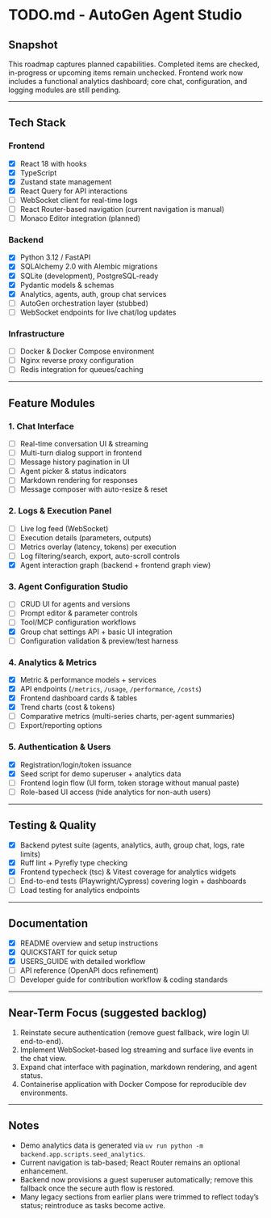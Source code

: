 # TODO.md - AutoGen Agent Studio

## Snapshot
This roadmap captures planned capabilities. Completed items are checked, in-progress or
upcoming items remain unchecked. Frontend work now includes a functional analytics
dashboard; core chat, configuration, and logging modules are still pending.

---

## Tech Stack

### Frontend
- [x] React 18 with hooks
- [x] TypeScript
- [x] Zustand state management
- [x] React Query for API interactions
- [ ] WebSocket client for real-time logs
- [ ] React Router-based navigation (current navigation is manual)
- [ ] Monaco Editor integration (planned)

### Backend
- [x] Python 3.12 / FastAPI
- [x] SQLAlchemy 2.0 with Alembic migrations
- [x] SQLite (development), PostgreSQL-ready
- [x] Pydantic models & schemas
- [x] Analytics, agents, auth, group chat services
- [ ] AutoGen orchestration layer (stubbed)
- [ ] WebSocket endpoints for live chat/log updates

### Infrastructure
- [ ] Docker & Docker Compose environment
- [ ] Nginx reverse proxy configuration
- [ ] Redis integration for queues/caching

---

## Feature Modules

### 1. Chat Interface
- [ ] Real-time conversation UI & streaming
- [ ] Multi-turn dialog support in frontend
- [ ] Message history pagination in UI
- [ ] Agent picker & status indicators
- [ ] Markdown rendering for responses
- [ ] Message composer with auto-resize & reset

### 2. Logs & Execution Panel
- [ ] Live log feed (WebSocket)
- [ ] Execution details (parameters, outputs)
- [ ] Metrics overlay (latency, tokens) per execution
- [ ] Log filtering/search, export, auto-scroll controls
- [x] Agent interaction graph (backend + frontend graph view)

### 3. Agent Configuration Studio
- [ ] CRUD UI for agents and versions
- [ ] Prompt editor & parameter controls
- [ ] Tool/MCP configuration workflows
- [x] Group chat settings API + basic UI integration
- [ ] Configuration validation & preview/test harness

### 4. Analytics & Metrics
- [x] Metric & performance models + services
- [x] API endpoints (`/metrics`, `/usage`, `/performance`, `/costs`)
- [x] Frontend dashboard cards & tables
- [x] Trend charts (cost & tokens)
- [ ] Comparative metrics (multi-series charts, per-agent summaries)
- [ ] Export/reporting options

### 5. Authentication & Users
- [x] Registration/login/token issuance
- [x] Seed script for demo superuser + analytics data
- [ ] Frontend login flow (UI form, token storage without manual paste)
- [ ] Role-based UI access (hide analytics for non-auth users)

---

## Testing & Quality
- [x] Backend pytest suite (agents, analytics, auth, group chat, logs, rate limits)
- [x] Ruff lint + Pyrefly type checking
- [x] Frontend typecheck (tsc) & Vitest coverage for analytics widgets
- [ ] End-to-end tests (Playwright/Cypress) covering login + dashboards
- [ ] Load testing for analytics endpoints

---

## Documentation
- [x] README overview and setup instructions
- [x] QUICKSTART for quick setup
- [x] USERS_GUIDE with detailed workflow
- [ ] API reference (OpenAPI docs refinement)
- [ ] Developer guide for contribution workflow & coding standards

---

## Near-Term Focus (suggested backlog)
1. Reinstate secure authentication (remove guest fallback, wire login UI end-to-end).
2. Implement WebSocket-based log streaming and surface live events in the chat view.
3. Expand chat interface with pagination, markdown rendering, and agent status.
4. Containerise application with Docker Compose for reproducible dev environments.

---

## Notes
- Demo analytics data is generated via `uv run python -m backend.app.scripts.seed_analytics`.
- Current navigation is tab-based; React Router remains an optional enhancement.
- Backend now provisions a guest superuser automatically; remove this fallback
  once the secure auth flow is restored.
- Many legacy sections from earlier plans were trimmed to reflect today’s status;
  reintroduce as tasks become active.
